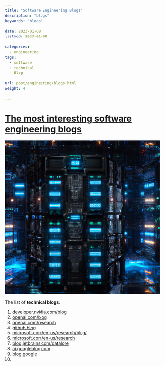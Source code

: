 ```yaml
---
title: "Software Engineering Blogs"
description: "blogs"
keywords: "blogs"

date: 2023-01-08
lastmod: 2023-01-08

categories:
  - engineering
tags:
  - software
  - technical
  - Blog

url: post/engineering/blogs.html
weight: 4

---
```


# [The most interesting software engineering blogs](/post/engineering/blogs.html) #

[//]: # (Fix JS error about post-comments)
<pre class="post-comments" style="display:none"></pre>
<img src="/post/engineering/Supercomputer_cyberpunk.png" alt="" width="500"/>

<!--more-->

The list of **technical blogs**.

1. [developer.nvidia.com/blog](https://developer.nvidia.com/blog/)
2. [openai.com/blog](https://openai.com/blog/)
3. [openai.com/research](https://openai.com/research/)
4. [github.blog](https://github.blog/)
5. [microsoft.com/en-us/research/blog/](https://www.microsoft.com/en-us/research/blog/)
6. [microsoft.com/en-us/research](https://www.microsoft.com/en-us/research/)
7. [blog.jetbrains.com/datalore](https://blog.jetbrains.com/datalore/)
8. [ai.googleblog.com](https://ai.googleblog.com/)
9. [blog.google](https://www.blog.google/)
10. 